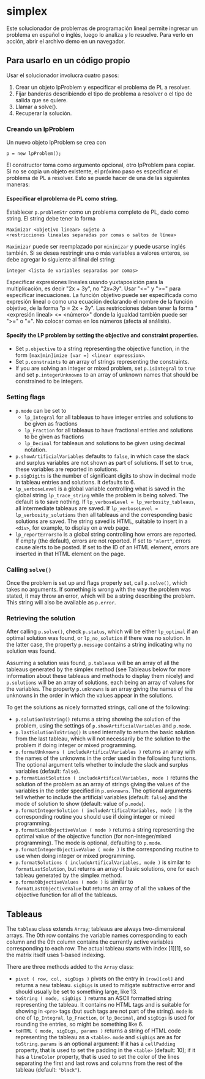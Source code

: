# simplex
Este solucionador de problemas de programación lineal permite ingresar un problema en español o inglés, luego lo analiza y lo resuelve. Para verlo en acción, abrir el archivo demo en un navegador.

## Para usarlo en un código propio
Usar el solucionador involucra cuatro pasos:

1. Crear un objeto lpProblem y especificar el problema de PL a resolver.
2. Fijar banderas describiendo el tipo de problema a resolver o el tipo de salida que se quiere.
3. Llamar a solve().
4. Recuperar la solución.

### Creando un lpProblem
Un nuevo objeto lpProblem se crea con
```
p = new lpProblem();
```
El constructor toma como argumento opcional, otro lpProblem para copiar. Si no se copia un objeto existente, el próximo paso es especificar el problema de PL a resolver. Esto se puede hacer de una de las siguientes maneras:

#### Especificar el problema de PL como string.

Establecer `p.problemStr` como un problema completo de PL, dado como string. El string debe tener la forma
```
Maximizar <objetivo linear> sujeto a
<restricciones lineales separadas por comas o saltos de línea>
```
`Maximizar` puede ser reemplazado por `minimizar` y puede usarse inglés también. Si se desea restringir una o más variables a valores enteros, se debe agregar lo siguiente al final del string:
```
integer <lista de variables separadas por comas>
```
Especificar expresiones lineales usando yuxtaposición para la multiplicación, es decir "2x + 3y", no "2*x+3*y". Usar "<=" y ">=" para especificar inecuaciones. La función objetivo puede ser especificada como expresión lineal o como una ecuación declarando el nombre de la función objetivo, de la forma "p = 2x + 3y". Las restricciones deben tener la forma "<expresión lineal> <= <número>" donde la igualdad también puede ser ">=" o "=". No colocar comas en los números (afecta al análisis).

#### Specify the LP problem by setting the objective and constraint properties.
- Set `p.objective` to a string representing the objective function, in the form `[max|min]imize [var =] <linear expression>`. 
- Set `p.constraints` to an array of strings representing the constraints. 
- If you are solving an integer or mixed problem, set `p.isIntegral` to `true` and set `p.integerUnknowns` to an array of unknown names that should be constrained to be integers.

### Setting flags
- `p.mode` can be set to
  - `lp_Integral` for all tableaus to have integer entries and solutions to be given as fractions
  - `lp_Fraction` for all tableaus to have fractional entries and solutions to be given as fractions
  - `lp_Decimal` for tableaus and solutions to be given using decimal notation.
- `p.showArtificialVariables` defaults to `false`, in which case the slack and surplus variables are not shown as part of solutions. If set to `true`, these variables are reported in solutions.
- `p.sigDigits` is the number of significant digits to show in decimal mode in tableau entries and solutions. It defaults to 6.
- `lp_verboseLevel` is a global variable controlling what is saved in the global string `lp_trace_string` while the problem is being solved. The default is to save nothing. If `lp_verboseLevel = lp_verbosity_tableaus`, all intermediate tableaus are saved. If `lp_verboseLevel = lp_verbosity_solutions` then all tableaus and the corresponding basic solutions are saved. The string saved is HTML, suitable to insert in a `<div>`, for example, to display on a web page.
- `lp_reportErrorsTo` is a global string controlling how errors are reported. If empty (the default), errors are not reported. If set to `"alert"`, errors cause alerts to be posted. If set to the ID of an HTML element, errors are inserted in that HTML element on the page.

### Calling `solve()`
Once the problem is set up and flags properly set, call `p.solve()`, which takes no arguments. If something is wrong with the way the problem was stated, it may throw an error, which will be a string describing the problem. This string will also be available as `p.error`.

### Retrieving the solution
After calling `p.solve()`, check `p.status`, which will be either `lp_optimal` if an optimal solution was found, or `lp_no_solution` if there was no solution. In the latter case, the property `p.message` contains a string indicating why no solution was found.

Assuming a solution was found, `p.tableaus` will be an array of all the tableaus generated by the simplex method (see Tableaus below for more information about these tableaus and methods to display them nicely) and `p.solutions` will be an array of solutions, each being an array of values for the variables. The property `p.unknowns` is an array giving the names of the unknowns in the order in which the values appear in the solutions.

To get the solutions as nicely formatted strings, call one of the following:

- `p.solutionToString()` returns a string showing the solution of the problem, using the settings of `p.showArtificialVariables` and `p.mode`.
- `p.lastSolutionToString()` is used internally to return the basic solution from the last tableau, which will not necessarily be the solution to the problem if doing integer or mixed programming.
- `p.formatUnknowns ( includeArtificalVariables )` returns an array with the names of the unknowns in the order used in the following functions. The optional argument tells whether to include the slack and surplus variables (default: `false`).
- `p.formatLastSolution ( includeArtificalVariables, mode )` returns the solution of the problem as an array of strings giving the values of the variables in the order specified in `p.unknowns`. The optional arguments tell whether to include the artificial variables (default: `false`) and the mode of solution to show (default: value of `p.mode`).
- `p.formatIntegerSolution ( includeArtificalVariables, mode )` is the corresponding routine you should use if doing integer or mixed programming.
- `p.formatLastObjectiveValue ( mode )` returns a string representing the optimal value of the objective function (for non-integer/mixed programming). The mode is optional, defaulting to `p.mode`.
- `p.formatIntegerObjectiveValue ( mode )` is the corresponding routine to use when doing integer or mixed programming.
- `p.formatSolutions ( includeArtificalVariables, mode )` is similar to `formatLastSolution`, but returns an array of basic solutions, one for each tableau generated by the simplex method.
- `p.formatObjectiveValues ( mode )` is similar to `formatLastObjectiveValue` but returns an array of all the values of the objective function for all of the tableaus.

## Tableaus
The `tableau` class extends `Array`; tableaus are always two-dimensional arrays. The 0th row contains the variable names corresponding to each column and the 0th column contains the currently active variables corresponding to each row. The actual tableau starts with index [1][1], so the matrix itself uses 1-based indexing.

There are three methods added to the `Array` class:

- `pivot ( row, col, sigDigs )` pivots on the entry in `[row][col]` and returns a new tableau. `sigDigs` is used to mitigate subtractive error and should usually be set to something large, like 13.
- `toString ( mode, sigDigs )` returns an ASCII formatted string representing the tableau. It contains no HTML tags and is suitable for showing in `<pre>` tags (but such tags are not part of the string). `mode` is one of `lp_Integral`, `lp_Fraction`, or `lp_Decimal`, and `sigDigs` is used for rounding the entries, so might be something like 6.
- `toHTML ( mode, sigDigs, params )` returns a string of HTML code representing the tableau as a `<table>`. `mode` and `sigDigs` are as for `toString`. `params` is an optional argument: If it has a `cellPadding` property, that is used to set the padding in the `<table>`  (default: 10); if it has a `lineColor` property, that is used to set the color of the lines separating the first and last rows and columns from the rest of the tableau (default: `"black"`).
